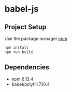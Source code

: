 # babel-js

## Project Setup

Use the package manager [npm](https://www.npmjs.com/)

```bash
npm install
npm run build
```

## Dependencies

* npm 6.13.4
* babel/polyfill 7.10.4
